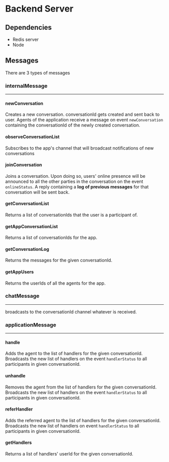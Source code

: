 # Backend Server
## Dependencies
- Redis server
- Node

## Messages
There are 3 types of messages
### internalMessage
--------------------
#### newConversation
Creates a new conversation. conversationId gets created and sent back to user.
Agents of the application receive a message on event `newConversation`
containing the conversationId of the newly created conversation.

#### observeConversationList
Subscribes to the app's channel that will broadcast notifications of new
conversations

#### joinConversation
Joins a conversation. Upon doing so, users' online presence will be announced
to all the other parties in the conversation on the event `onlineStatus`. A
reply containing a **log of previous messages** for that conversation will be
sent back.

#### getConversationList
Returns a list of conversationIds that the user is a participant of.

#### getAppConversationList
Returns a list of conversationIds for the app.

#### getConversationLog
Returns the messages for the given conversationId.

#### getAppUsers
Returns the userIds of all the agents for the app.

### chatMessage
---------------
broadcasts to the conversationId channel whatever is received.

### applicationMessage
--------------------
#### handle
Adds the agent to the list of handlers for the given conversationId. 
Broadcasts the new list of handlers on the event `handlerStatus` to all
participants in given conversationId.

#### unhandle
Removes the agent from the list of handlers for the given conversationId.
Broadcasts the new list of handlers on the event `handlerStatus` to all
participants in given conversationId.

#### referHandler
Adds the referred agent to the list of handlers for the given conversationId.
Broadcasts the new list of handlers on event `handlerStatus` to all
participants in given conversationId.

#### getHandlers
Returns a list of handlers' userId for the given conversationId.
